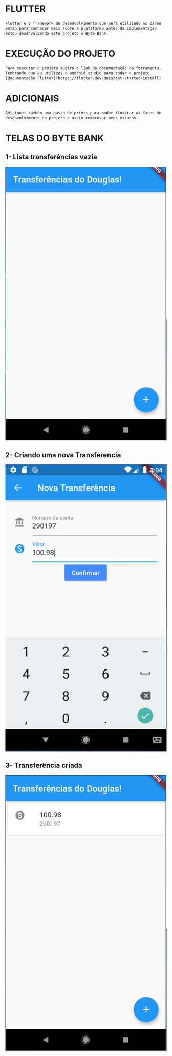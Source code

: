 # FLUTTER
	Flutter é o framework de desenvolvimento que será utilizado no Zares
	então para conhecer mais sobre a plataforma antes da implementação 
	estou desenvolvendo este projeto o Byte Bank.

# EXECUÇÃO DO PROJETO
	Para executar o projeto sugiro o link de documentação da ferramenta,
	lembrando que eu utilizei o android studio para rodar o projeto.
	[Documentação Flutter](https://flutter.dev/docs/get-started/install) 

# ADICIONAIS
	Adicionei também uma pasta de prints para poder ilustrar as fases de 
	desenvolvimento do projeto e assim comprovar meus estudos.
	
# TELAS DO BYTE BANK
 ## 1- Lista transferências vazia
 
![Lista transferências vazia](https://raw.githubusercontent.com/dsohenrique/roadmap-profissional/master/Semana%2022/Flutter/Capturas/lista_Transferencias.PNG?token=AICO6JKCYPXJZSKFLWALRGC5VR7C6)

## 2- Criando uma nova Transferencia

![Criando uma nova Transferencia](https://raw.githubusercontent.com/dsohenrique/roadmap-profissional/master/Semana%2022/Flutter/Capturas/nova_transferencia.PNG?token=AICO6JM5RHDNK2P3O7WYIES5VR7HA)

## 3- Transferência criada

![Transferência criada](https://raw.githubusercontent.com/dsohenrique/roadmap-profissional/master/Semana%2022/Flutter/Capturas/transfererencia_criada.PNG?token=AICO6JIZYE6HKAVDT5V37PS5VR7JU)

	
